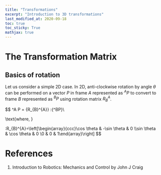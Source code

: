 ```yaml
---
title: "Transformations"
excerpt: "Introduction to 3D transformations"
last_modified_at: 2020-09-18
toc: true
toc_sticky: True
mathjax: true
---
```


# The Transformation Matrix

## Basics of rotation
Let us consider a simple 2D case. In 2D, anti-clockwise rotation by angle $\theta$ can be performed on a vector $P$ in frame $A$ represented as $^{A}P$ to convert to frame $B$ represented as $^{B}P$ using rotation matrix $R^{A}_{B}$.

$$
^A P = {R_{B}^{A}} \:{^BP}\\

\text{where, }

\:R_{B}^{A}=\left[\begin{array}{ccc}\cos \theta & -\sin \theta & 0 \\\sin \theta & \cos \theta & 0 \\0 & 0 & 1\end{array}\right]
$$

# References
1. Introduction to Robotics: Mechanics and Control by John J Craig

